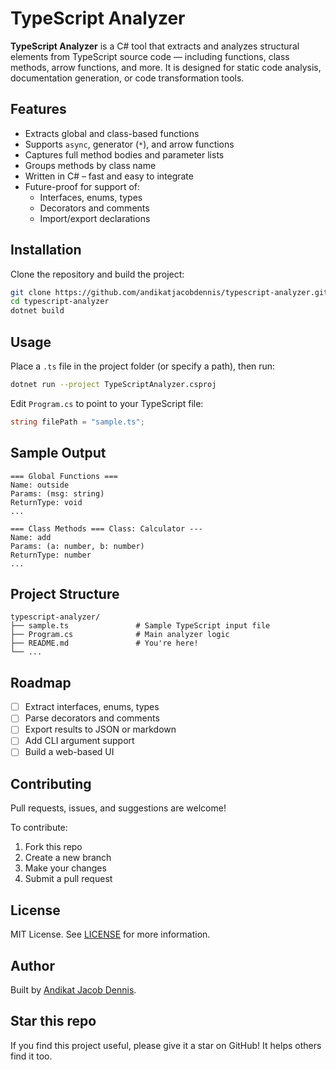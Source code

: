 # TypeScript Analyzer

**TypeScript Analyzer** is a C# tool that extracts and analyzes structural elements from TypeScript source code — including functions, class methods, arrow functions, and more. It is designed for static code analysis, documentation generation, or code transformation tools.

## Features

- Extracts global and class-based functions
- Supports `async`, generator (`*`), and arrow functions
- Captures full method bodies and parameter lists
- Groups methods by class name
- Written in C# – fast and easy to integrate
- Future-proof for support of:
  - Interfaces, enums, types
  - Decorators and comments
  - Import/export declarations

## Installation

Clone the repository and build the project:

```bash
git clone https://github.com/andikatjacobdennis/typescript-analyzer.git
cd typescript-analyzer
dotnet build
```

## Usage

Place a `.ts` file in the project folder (or specify a path), then run:

```bash
dotnet run --project TypeScriptAnalyzer.csproj
```

Edit `Program.cs` to point to your TypeScript file:

```csharp
string filePath = "sample.ts";
```

## Sample Output

```
=== Global Functions ===
Name: outside
Params: (msg: string)
ReturnType: void
...

=== Class Methods === Class: Calculator ---
Name: add
Params: (a: number, b: number)
ReturnType: number
...
```

## Project Structure

```
typescript-analyzer/
├── sample.ts               # Sample TypeScript input file
├── Program.cs              # Main analyzer logic
├── README.md               # You're here!
└── ...
```

## Roadmap

- [ ] Extract interfaces, enums, types
- [ ] Parse decorators and comments
- [ ] Export results to JSON or markdown
- [ ] Add CLI argument support
- [ ] Build a web-based UI

## Contributing

Pull requests, issues, and suggestions are welcome!

To contribute:

1. Fork this repo
2. Create a new branch
3. Make your changes
4. Submit a pull request

## License

MIT License. See [LICENSE](LICENSE) for more information.

## Author

Built by [Andikat Jacob Dennis](https://github.com/andikatjacobdennis).

## Star this repo

If you find this project useful, please give it a star on GitHub! It helps others find it too.
